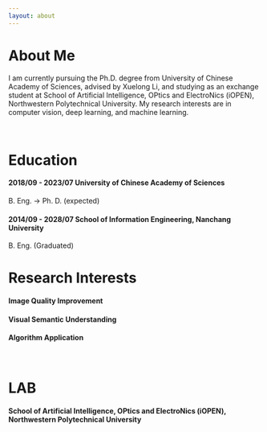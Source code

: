 ```yaml
---
layout: about 
---
```


# About Me
I am currently pursuing the Ph.D. degree from University of Chinese Academy of Sciences, advised by Xuelong Li, and studying as an exchange student at School of Artificial Intelligence, OPtics and ElectroNics (iOPEN), Northwestern Polytechnical University. My research interests are in computer vision, deep learning, and machine learning.

<br/>

# Education
#### 2018/09 - 2023/07    University of Chinese Academy of Sciences 
B. Eng. -> Ph. D. (expected)
#### 2014/09 - 2028/07    School of Information Engineering, Nanchang University
B. Eng. (Graduated)
<br/>

# Research Interests
#### Image Quality Improvement
#### Visual Semantic Understanding
#### Algorithm Application
<br/>

# LAB
#### School of Artificial Intelligence, OPtics and ElectroNics (iOPEN), Northwestern Polytechnical University
<br/>
